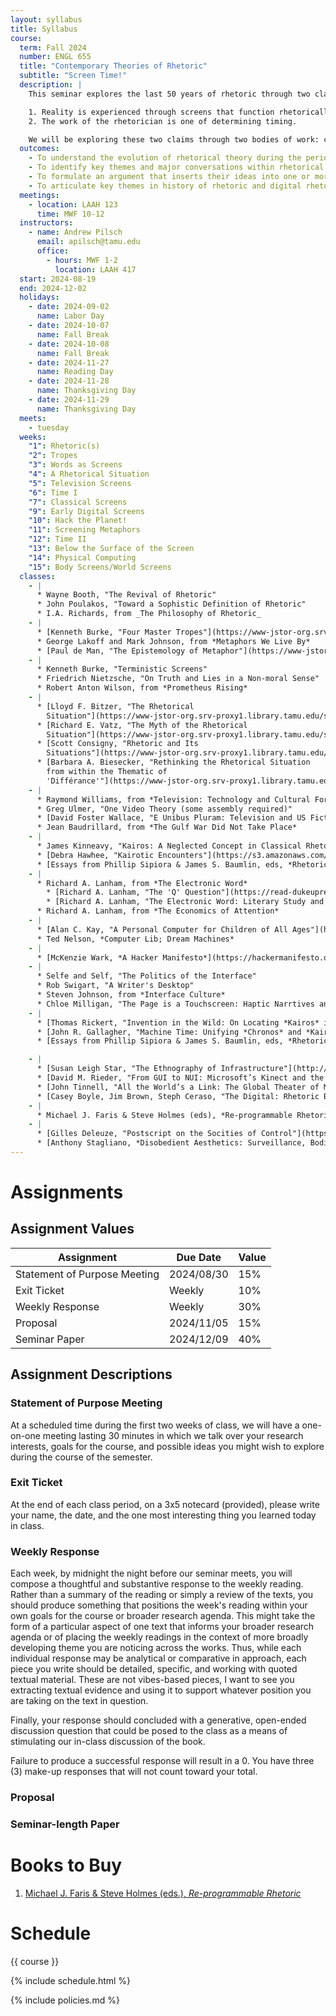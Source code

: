 ```yaml
---
layout: syllabus
title: Syllabus
course:
  term: Fall 2024
  number: ENGL 655
  title: "Contemporary Theories of Rhetoric"
  subtitle: "Screen Time!"
  description: |
    This seminar explores the last 50 years of rhetoric through two claims:

    1. Reality is experienced through screens that function rhetorically.
    2. The work of the rhetorician is one of determining timing.

    We will be exploring these two claims through two bodies of work: canonical texts of 20th- and 21st-century rhetorical theory and media theory that shades and informs the rhetorical work. Participants will be expected to read thoroughly but will come away with an understanding of the shift in rhetorical thinking from linguistic to infrastructural during the period. Authors to be discussed include Kenneth Burke, Thomas Rickert, Richard Lanham, Raymond Williams, Jean Baudrillard, Wendy Hui Kyong Chun, and Susan Leigh Star.
  outcomes:
    - To understand the evolution of rhetorical theory during the period of its revival (1950-today)
    - To identify key themes and major conversations within rhetorical theory
    - To formulate an argument that inserts their ideas into one or more of these conversations
    - To articulate key themes in history of rhetoric and digital rhetoric as they relate to broader understandings of rhetorical theory
  meetings:
    - location: LAAH 123
      time: MWF 10-12
  instructors:
    - name: Andrew Pilsch
      email: apilsch@tamu.edu
      office:
        - hours: MWF 1-2
          location: LAAH 417
  start: 2024-08-19
  end: 2024-12-02
  holidays:
    - date: 2024-09-02
      name: Labor Day
    - date: 2024-10-07
      name: Fall Break
    - date: 2024-10-08
      name: Fall Break
    - date: 2024-11-27
      name: Reading Day
    - date: 2024-11-28
      name: Thanksgiving Day
    - date: 2024-11-29
      name: Thanksgiving Day
  meets:
    - tuesday
  weeks:
    "1": Rhetoric(s)
    "2": Tropes
    "3": Words as Screens
    "4": A Rhetorical Situation
    "5": Television Screens
    "6": Time I
    "7": Classical Screens
    "9": Early Digital Screens
    "10": Hack the Planet!
    "11": Screening Metaphors
    "12": Time II
    "13": Below the Surface of the Screen
    "14": Physical Computing
    "15": Body Screens/World Screens
  classes:
    - |
      * Wayne Booth, "The Revival of Rhetoric"
      * John Poulakos, "Toward a Sophistic Definition of Rhetoric"
      * I.A. Richards, from _The Philosophy of Rhetoric_
    - |
      * [Kenneth Burke, "Four Master Tropes"](https://www-jstor-org.srv-proxy2.library.tamu.edu/stable/4332286)
      * George Lakoff and Mark Johnson, from *Metaphors We Live By*
      * [Paul de Man, "The Epistemology of Metaphor"](https://www-jstor-org.srv-proxy1.library.tamu.edu/stable/1342975)
    - |
      * Kenneth Burke, "Terministic Screens"
      * Friedrich Nietzsche, "On Truth and Lies in a Non-moral Sense"
      * Robert Anton Wilson, from *Prometheus Rising*
    - |
      * [Lloyd F. Bitzer, "The Rhetorical
        Situation"](https://www-jstor-org.srv-proxy1.library.tamu.edu/stable/40236733)
      * [Richard E. Vatz, "The Myth of the Rhetorical
        Situation"](https://www-jstor-org.srv-proxy1.library.tamu.edu/stable/40236848)
      * [Scott Consigny, "Rhetoric and Its
        Situations"](https://www-jstor-org.srv-proxy1.library.tamu.edu/stable/40237197)
      * [Barbara A. Biesecker, "Rethinking the Rhetorical Situation
        from within the Thematic of
        'Différance'"](https://www-jstor-org.srv-proxy1.library.tamu.edu/stable/40237580?seq=2)
    - |
      * Raymond Williams, from *Television: Technology and Cultural Form*
      * Greg Ulmer, "One Video Theory (some assembly required)"
      * [David Foster Wallace, "E Unibus Pluram: Television and US Fiction"](https://jsomers.net/DFW_TV.pdf)
      * Jean Baudrillard, from *The Gulf War Did Not Take Place*
    - |
      * James Kinneavy, "Kairos: A Neglected Concept in Classical Rhetoric"
      * [Debra Hawhee, "Kairotic Encounters"](https://s3.amazonaws.com/edu.psu.libraries.scholarsphere-prod/store/757f9eb77af18f71b3a9a282faa38327.pdf?response-content-disposition=inline%3B%20filename%3D%222003_PRI_Kairotic_Encounters.pdf%22%3B%20filename%2A%3DUTF-8%27%272003_PRI_Kairotic_Encounters.pdf&X-Amz-Algorithm=AWS4-HMAC-SHA256&X-Amz-Credential=AKIAUNVJ736SV2C6NUXM%2F20240725%2Fus-east-1%2Fs3%2Faws4_request&X-Amz-Date=20240725T193553Z&X-Amz-Expires=6&X-Amz-SignedHeaders=host&X-Amz-Signature=1b689f5814b4da46d1ae9bff01e068505d10f5eec40fbaaaf1d286a3db399121)
      * [Essays from Phillip Sipiora & James S. Baumlin, eds, *Rhetoric and Kairos: Essays in History, Theory, and Praxis*](https://muse-jhu-edu.srv-proxy2.library.tamu.edu/book/4489)
    - |
      * Richard A. Lanham, from *The Electronic Word*
        * [Richard A. Lanham, "The 'Q' Question"](https://read-dukeupress-edu.srv-proxy1.library.tamu.edu/south-atlantic-quarterly/article/87/4/653/344654/The-Q-Question)
        * [Richard A. Lanham, "The Electronic Word: Literary Study and the Digital Revolution"](https://www.jstor.org/stable/469101)
      * Richard A. Lanham, from *The Economics of Attention*
    - |
      * [Alan C. Kay, "A Personal Computer for Children of All Ages"](https://mprove.de/visionreality/media/kay72.html)
      * Ted Nelson, *Computer Lib; Dream Machines*
    - |
      * [McKenzie Wark, *A Hacker Manifesto*](https://hackermanifesto.org/en/english/)
    - |
      * Selfe and Self, "The Politics of the Interface"
      * Rob Swigart, "A Writer's Desktop"
      * Steven Johnson, from *Interface Culture*
      * Chloe Milligan, "The Page is a Touchscreen: Haptic Narrtives and 'Novel' Media"
    - |
      * [Thomas Rickert, "Invention in the Wild: On Locating *Kairos* in Space-Time"](https://muse-jhu-edu.srv-proxy2.library.tamu.edu/pub/49/monograph/chapter/808891) from *Ambient Rhetoric*
      * [John R. Gallagher, "Machine Time: Unifying *Chronos* and *Kairos* in an Era of Ubiquitous Technologies"](https://www-tandfonline-com.srv-proxy1.library.tamu.edu/doi/full/10.1080/07350198.2020.1805573)
      * [Essays from Phillip Sipiora & James S. Baumlin, eds, *Rhetoric and Kairos: Essays in History, Theory, and Praxis*](https://muse-jhu-edu.srv-proxy2.library.tamu.edu/book/4489)

    - |
      * [Susan Leigh Star, "The Ethnography of Infrastructure"](http://journals.sagepub.com/doi/pdf/10.1177/00027649921955326)
      * [David M. Rieder, "From GUI to NUI: Microsoft’s Kinect and the Politics of the (Body as) Interface"](https://www.presenttensejournal.org/volume-3/from-gui-to-nui-microsofts-kinect-and-the-politics-of-the-body-as-interface/)
      * [John Tinnell, "All the World’s a Link: The Global Theater of Mobile World Browsers"](https://enculturation.net/all-the-worlds-a-link)
      * [Casey Boyle, Jim Brown, Steph Ceraso, "The Digital: Rhetoric Behind and Beyond the Screen"](https://static1.squarespace.com/static/53713bf0e4b0297decd1ab8b/t/60a032d091a61c7799ac35a6/1621111504785/boyle_et_al_the_digital.pdf0)
    - |
      * Michael J. Faris & Steve Holmes (eds), *Re-programmable Rhetoric*
    - |
      * [Gilles Deleuze, "Postscript on the Socities of Control"](https://www-jstor-org.srv-proxy2.library.tamu.edu/stable/778828)
      * [Anthony Stagliano, *Disobedient Aesthetics: Surveillance, Bodies, Control*](https://search.ebscohost.com/login.aspx?direct=true&db=nlebk&AN=3762244&authtype=shib&site=eds-live&scope=site&authtype=shib&custid=s8516548&ebv=EB&ppid=pp_C)
---
```

# Assignments

## Assignment Values

| Assignment                   | Due Date   | Value |
|------------------------------|------------|-------|
| Statement of Purpose Meeting | 2024/08/30 | 15%   |
| Exit Ticket                  | Weekly     | 10%   |
| Weekly Response              | Weekly     | 30%   |
| Proposal                     | 2024/11/05 | 15%   |
| Seminar Paper                | 2024/12/09 | 40%   |

## Assignment Descriptions

### Statement of Purpose Meeting

At a scheduled time during the first two weeks of class, we will have a one-on-one meeting lasting 30 minutes in which we talk over your research interests, goals for the course, and possible ideas you might wish to explore during the course of the semester.

### Exit Ticket

At the end of each class period, on a 3x5 notecard (provided), please write your name, the date, and the one most interesting thing you learned today in class.

### Weekly Response

Each week, by midnight the night before our seminar meets, you will compose a thoughtful and substantive response to the weekly reading. Rather than a summary of the reading or simply a review of the texts, you should produce something that positions the week's reading within your own goals for the course or broader research agenda. This might take the form of a particular aspect of one text that informs your broader research agenda or of placing the weekly readings in the context of more broadly developing theme you are noticing across the works. Thus, while each individual response may be analytical or comparative in approach, each piece you write should be detailed, specific, and working with quoted textual material. These are not vibes-based pieces, I want to see you extracting textual evidence and using it to support whatever position you are taking on the text in question.

Finally, your response should concluded with a generative, open-ended discussion question that could be posed to the class as a means of stimulating our in-class discussion of the book.

Failure to produce a successful response will result in a 0. You have three (3) make-up responses that will not count toward your total.

### Proposal

### Seminar-length Paper

# Books to Buy

1. [Michael J. Faris & Steve Holmes (eds.), *Re-programmable Rhetoric*](https://upcolorado.com/utah-state-university-press/item/6203-reprogrammable-rhetoric)

# Schedule

{{ course }}

{% include schedule.html %}

{% include policies.md %}
